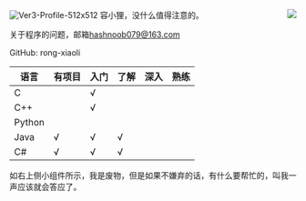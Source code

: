 <a href="#"><img justify="center" align="right" src="https://github-readme-stats.vercel.app/api?username=rong-xiaoli&show_icons=true&include_all_commits=true" /></a>
![Ver3-Profile-512x512](https://github.com/rong-xiaoli/rong-xiaoli/assets/58361774/c230edce-64f7-429f-b1ce-f77055dfff81)
容小狸，没什么值得注意的。

关于程序的问题，邮箱[hashnoob079@163.com](hashnoob079@163.com)

GitHub: rong-xiaoli

| 语言 |有项目| 入门 | 了解 | 深入 |熟练|
| ---- | ---- | ---- | ---- | ----|----|
|C     |      |  √  |      |     |    |
|C++   |      |  √  |      |     |    |
|Python|      |     |      |     |    |
|Java  |   √  |  √  |   √  |     |    |
|C#    |   √  |  √  |   √  |     |    |

如右上侧小组件所示，我是废物，但是如果不嫌弃的话，有什么要帮忙的，叫我一声应该就会答应了。

